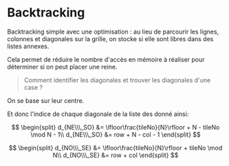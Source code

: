 # Backtracking

Backtracking simple avec une optimisation : au lieu de parcourir les lignes, colonnes et diagonales sur la grille, on stocke si elle sont libres dans des listes annexes.

Cela permet de réduire le nombre d'accès en mémoire à réaliser pour déterminer si on peut placer une reine.

> Comment identifier les diagonales et trouver les diagonales d'une case ?

On se base sur leur centre.

Et donc l'indice de chaque diagonale de la liste des donné ainsi:

$$
\begin{split}
d_{NE\\\_SO} &= \lfloor\frac{tileNo}{N}\rfloor + N - tileNo \mod N - 1\\
d_{NE\\\_SO} &= row + N - col - 1
\end{split}
$$

$$
\begin{split}
d_{NO\\\_SE} &= \lfloor\frac{tileNo}{N}\rfloor + tileNo \mod N\\
d_{NO\\\_SE} &= row + col
\end{split}
$$
